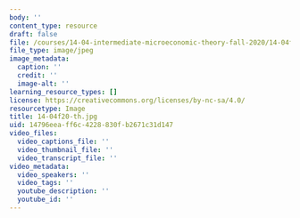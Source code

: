 ```yaml
---
body: ''
content_type: resource
draft: false
file: /courses/14-04-intermediate-microeconomic-theory-fall-2020/14-04f20-th.jpg
file_type: image/jpeg
image_metadata:
  caption: ''
  credit: ''
  image-alt: ''
learning_resource_types: []
license: https://creativecommons.org/licenses/by-nc-sa/4.0/
resourcetype: Image
title: 14-04f20-th.jpg
uid: 14796eea-ff6c-4228-830f-b2671c31d147
video_files:
  video_captions_file: ''
  video_thumbnail_file: ''
  video_transcript_file: ''
video_metadata:
  video_speakers: ''
  video_tags: ''
  youtube_description: ''
  youtube_id: ''
---
```

